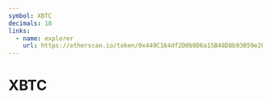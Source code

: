 ```yaml
---
symbol: XBTC
decimals: 18
links:
  - name: explorer
    url: https://etherscan.io/token/0x449C164df2D0b9D6a15B48D8b93059e28872fC74
---
```


# XBTC
